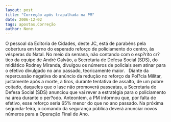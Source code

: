 ```yaml
---
layout: post
title: "Correção após trapalhada na PM"
date: 2006-12-02
tags: apostas,Correção
author: None
---
```


O pessoal da Editoria de Cidades, deste JC, está de parabéns pela cobertura em torno do esperado reforço de policiamento do centro, às vésperas do Natal. No meio da semana, não contando com o esp?rito cr?tico da equipe de André Galvão, a Secretaria de Defesa Social (SDS), do midiático Rodney Miranda, divulgou os números de policiais sem atinar para o efetivo divulgado no ano passado, teoricamente maior.
&nbsp;
Diante da repercussão negativa do anúncio da redução no reforço da Pol?cia Militar, justamente após a morte, a tiros, durante tentativa de assalto, de um pobre coitado, daqueles que o Iasc não promoverá passeatas, a Secretaria de Defesa Social (SDS) anunciou que vai rever a estratégia para o policiamento na área durante o per?odo. 
Anteontem, a PM informou que, por falta de efetivo, esse reforço seria 65% menor do que no ano passado. Na próxima segunda-feira, o comando da segurança pública deverá anunciar novos números para a Operação Final de Ano.  